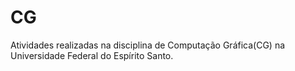# CG
Atividades realizadas na disciplina de Computação Gráfica(CG) na Universidade Federal do Espírito Santo.
